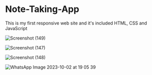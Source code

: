 # Note-Taking-App
This is my first responsive web site and it's included HTML, CSS and JavaScript

![Screenshot (149)](https://github.com/Shehan-Amarasinghe/Note-Taking-App/assets/141644101/e73148f8-17f2-4308-af03-f82f105465ed)

![Screenshot (147)](https://github.com/Shehan-Amarasinghe/Note-Taking-App/assets/141644101/ca6ef1d7-16aa-4902-94d6-8f708090a53a)

![Screenshot (148)](https://github.com/Shehan-Amarasinghe/Note-Taking-App/assets/141644101/8ad8ad26-5138-48df-bdd3-95d53f838185)

![WhatsApp Image 2023-10-02 at 19 05 39](https://github.com/Shehan-Amarasinghe/Note-Taking-App/assets/141644101/32cfbd89-70a7-49a3-b80c-0400cff724ef)
